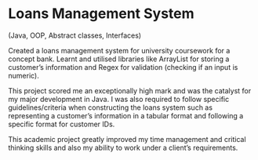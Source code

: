 # Loans Management System

(Java, OOP, Abstract classes, Interfaces)

Created a loans management system for university coursework for a concept bank.
Learnt and utilised libraries like ArrayList for storing a customer’s information and Regex for validation (checking if an input is numeric).

This project scored me an exceptionally high mark and was the catalyst for my major development in Java. I was also required to follow specific guidelines/criteria when constructing the loans system such as representing a customer’s information in a tabular format and following a specific format for customer IDs.

This academic project greatly improved my time management and critical thinking skills and also my ability to work under a client’s requirements.
